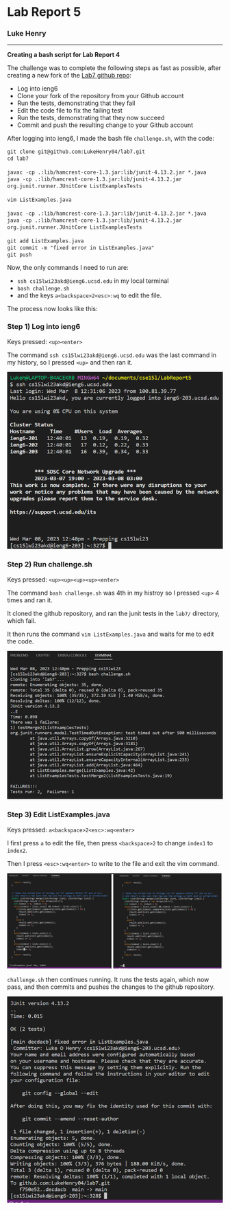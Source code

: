 # Lab Report 5
### Luke Henry

***

**Creating a bash script for Lab Report 4**

The challenge was to complete the following steps as fast as possible, after creating a new fork of the [Lab7 github repo](https://github.com/ucsd-cse15l-w23/lab7):

- Log into ieng6
- Clone your fork of the repository from your Github account
- Run the tests, demonstrating that they fail
- Edit the code file to fix the failing test
- Run the tests, demonstrating that they now succeed
- Commit and push the resulting change to your Github account

After logging into ieng6, I made the bash file `challenge.sh`, with the code:

``` 
git clone git@github.com:LukeHenry04/lab7.git
cd lab7

javac -cp .:lib/hamcrest-core-1.3.jar:lib/junit-4.13.2.jar *.java
java -cp .:lib/hamcrest-core-1.3.jar:lib/junit-4.13.2.jar org.junit.runner.JUnitCore ListExamplesTests

vim ListExamples.java

javac -cp .:lib/hamcrest-core-1.3.jar:lib/junit-4.13.2.jar *.java
java -cp .:lib/hamcrest-core-1.3.jar:lib/junit-4.13.2.jar org.junit.runner.JUnitCore ListExamplesTests

git add ListExamples.java
git commit -m "fixed error in ListExamples.java"
git push

```

Now, the only commands I need to run are:

- `ssh cs15lwi23akd@ieng6.ucsd.edu` in my local terminal
- `bash challenge.sh`
- and the keys `a<backspace>2<esc>:wq` to edit the file.

The process now looks like this:

### Step 1) Log into ieng6

Keys pressed: `<up><enter>`

The command `ssh cs15lwi23akd@ieng6.ucsd.edu` was the last command in my history, so I pressed `<up>` and then ran it. 

![image of ssh login](https://raw.githubusercontent.com/LukeHenry04/cse15l-lab-reports/main/SSH.png)

### Step 2) Run challenge.sh

Keys pressed: `<up><up><up><up><enter>`

The command `bash challenge.sh` was 4th in my histroy so I pressed `<up>` 4 times and ran it.

It cloned the github repository, and ran the junit tests in the `lab7/` directory, which fail.

It then runs the command `vim ListExamples.java` and waits for me to edit the code.

![Image of failed tests](https://raw.githubusercontent.com/LukeHenry04/cse15l-lab-reports/main/failures.png)

### Step 3) Edit ListExamples.java

Keys pressed:  `a<backspace>2<esc>:wq<enter>`

I first press `a` to edit the file, then press `<backspace>2` to change `index1` to `index2`.

Then I press `<esc>:wq<enter>` to write to the file and exit the vim command. 

![Image of vim editing](https://raw.githubusercontent.com/LukeHenry04/cse15l-lab-reports/main/vim.png)

`challenge.sh` then continues running. It runs the tests again, which now pass, and then commits and pushes the changes to the github repository. 

![image of passed tests and commit and push](https://raw.githubusercontent.com/LukeHenry04/cse15l-lab-reports/main/commit.png)


